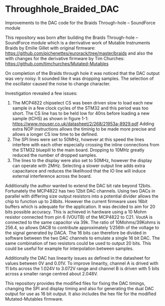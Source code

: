 # Throughhole_Braided_DAC
Improvements to the DAC code for the Braids Through-hole – SoundForce module

This repository was born after building the Braids Through-hole – SoundForce module which is a derrivative work of Mutable Instruments Braids by Emilie Gillet with original firmware: https://github.com/pichenettes/eurorack/tree/master/braids and also the with changes for the derivative firmware by Tim Churches: https://github.com/timchurches/Mutated-Mutables

On completion of the Braids through hole it was noticed that the DAC output was very noisy. It sounded like it was dropping samples. The selection of the oscillator caused the noise to change character.

Investigation revealed a few issues:
1) The MCP4822 chipselect CS was been driven slow to load each new sample in a few clock cycles of the STM32 and this period was too short. The CS line has to be held low for 40ns before loading a new sample (tCHS) as shown in figure 1-1: https://www.mouser.co.uk/datasheet/2/268/21953a-8929.pdf
Adding extra NOP instructions allows the timinig to be made more precise and allows a longer CS low time to be defined.
2) The SPI lines were set to 50MHz, however at this speed the lines interfere with each other especially crossing the inline connections from the STM32 bluepill to the main board. Dropping to 10MHz greatly reduced the number of dropped samples. 
3) The lines to the display were also set to 50MHz, however the display can operate with 2MHz. Selecting a slower output line adds extra capacitance and reduces the likelihood that the IO line will induce external interference across the board.


Additionally the author wanted to extend the DAC bit rate beyond 12bits. Fortunately the MCP4822 has two 12bit DAC channels. Using two DACs in parallel with differing size output resistors into a potential divider allows the chip to function up to 24bits. However the current firmware uses 16bit buffers which is adequate for the application. It was decided to aim for 20 bits possible accuracy. This is achieved in hardware using a 10 Mohm resistor connected from pin 6 (VOUTB) of the MCP4822 to C21. VoutA is connected to the same capacitor via 39k. The ratio of 10Mohms/39Kohms is 256.4, so allows DACB to contribute approximately 1/256th of the voltage to the signal generated by DACA. The 16 bits can therefore be divided in software between the two DAC channels to emulate a single 16 bit DAC. The same combination of two resistors could be used to output 20 bits. This could be useful for example for interpolation between samples.

Additionally the DAC has linearity issues as defined in the datasheet for values between 0V and 0.01V. To improve linearity, channel A is drived with 11 bits across the 1.024V to 3.072V range and channel B is driven with 5 bits across a smaller range centred about 2.048V.

This repository provides the modified files for fixing the DAC timings, changing the SPI and display timing and also for generating the dual DAC output for use as 16 bit output. It also includes the hex file for the modified Mutated-Mutables firmware.
